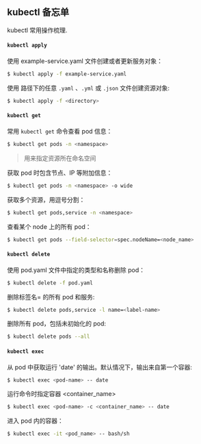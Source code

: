 ## kubectl 备忘单

kubectl 常用操作梳理.

#### `kubectl apply`

使用 example-service.yaml 文件创建或者更新服务对象：

```bash
$ kubectl apply -f example-service.yaml
```

使用 <directory> 路径下的任意 `.yaml` 、`.yml` 或  `.json`  文件创建资源对象:

```bash
$ kubectl apply -f <directory>
```

#### `kubectl get`

常用 `kubectl get` 命令查看 pod 信息：

```bash
$ kubectl get pods -n <namespace>
```

> <namespace> 用来指定资源所在命名空间

获取 pod 时包含节点、IP 等附加信息：

```bash
$ kubectl get pods -n <namespace> -o wide
```

获取多个资源，用逗号分割：

```bash
$ kubectl get pods,service -n <namespace>
```

查看某个 node 上的所有 pod：

```bash
$ kubectl get pods --field-selector=spec.nodeName=<node_name>
```

#### `kubectl delete`

使用 pod.yaml 文件中指定的类型和名称删除 pod：

```bash
$ kubectl delete -f pod.yaml
```

删除标签名= <label-name> 的所有 pod 和服务:

```bash
$ kubectl delete pods,service -l name=<label-name>
```

删除所有 pod，包括未初始化的 pod:

```bash
$ kubectl delete pods --all
```

#### ```kubectl exec```

从 pod <pod-name> 中获取运行 'date' 的输出。默认情况下，输出来自第一个容器:

```bash
$ kubectl exec <pod-name> -- date
```

运行命令时指定容器 <container_name>

```bash
$ kubectl exec <pod-name> -c <container_name> -- date
```

进入 pod 内的容器：

```bash
$ kubectl exec -it <pod_name> -- bash/sh
```

